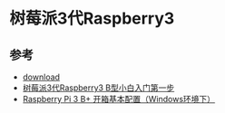 # 树莓派3代Raspberry3 




## 参考
- [download](https://www.raspberrypi.org/downloads/)
- [树莓派3代Raspberry3 B型小白入门第一步](https://blog.csdn.net/liudsl/article/details/79689836)
- [Raspberry Pi 3 B+ 开箱基本配置（Windows环境下）](https://blog.csdn.net/hxiaohai/article/details/80636821)
